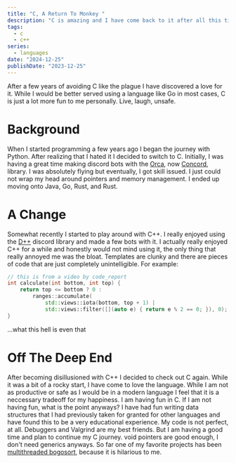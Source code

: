 ```yaml
---
title: "C, A Return To Monkey "
description: "C is amazing and I have come back to it after all this time"
tags:
  - c
  - c++
series:
  - languages
date: "2024-12-25"
publishDate: "2023-12-25"
---
```


After a few years of avoiding C like the plague I have discovered a love for it. While I would be better served using a language like Go in most cases, C is just a lot more fun to me personally. Live, laugh, unsafe.

# Background

When I started programming a few years ago I began the journey with Python. After realizing that I hated it I decided to switch to C. Initially, I was having a great time making discord bots with the [Orca](https://github.com/cee-studio/orca), now [Concord](https://github.com/Cogamasters/concord), library. I was absolutely flying but eventually, I got skill issued. I just could not wrap my head around pointers and memory management. I ended up moving onto Java, Go, Rust, and Rust.

# A Change

Somewhat recently I started to play around with C++. I really enjoyed using the [D++](https://dpp.dev) discord library and made a few bots with it. I actually really enjoyed C++ for a while and honestly would not mind using it, the only thing that really annoyed me was the bloat. Templates are clunky and there are pieces of code that are just completely unintelligible. For example:

```cpp
// this is from a video by code_report
int calculate(int bottom, int top) {
    return top <= bottom ? 0 :
        ranges::accumulate(
            std::views::iota(bottom, top + 1) |
            std::views::filter([](auto e) { return e % 2 == 0; }), 0);
}
```

...what this hell is even that

# Off The Deep End

After becoming disillusioned with C++ I decided to check out C again. While it was a bit of a rocky start, I have come to love the language. While I am not as productive or safe as I would be in a modern language I feel that it is a neccessary tradeoff for my happiness. I am having fun in C. If I am not having fun, what is the point anyways? I have had fun writing data structures that I had previously taken for granted for other languages and have found this to be a very educational experience. My code is not perfect, at all. Debuggers and Valgrind are my best friends. But I am having a good time and plan to continue my C journey. void pointers are good enough, I don't need generics anyways. So far one of my favorite projects has been [multithreaded bogosort](https://github.com/mazylol/ultimate-bogo-c), because it is hilarious to me.
